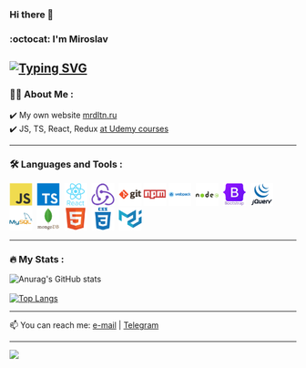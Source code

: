 ### Hi there 👋

### :octocat: I'm Miroslav
[![Typing SVG](https://readme-typing-svg.herokuapp.com?font=Fira+Code&weight=500&size=18&pause=1500&width=435&lines=frontend-developer)](https://git.io/typing-svg)
---

### :man_technologist: About Me :

:heavy_check_mark: My own website <a target="_blank" href="https://mrdltn.ru/">mrdltn.ru</a></br>
:heavy_check_mark: JS, TS, React, Redux <a target="_blank" href="https://www.udemy.com/user/mikhail-nepomniashchii/">at Udemy courses</a></br>

---

### :hammer_and_wrench: Languages and Tools :

<div>
  <img src="https://github.com/devicons/devicon/blob/master/icons/javascript/javascript-original.svg" title="JavaScript" alt="JavaScript" width="40" height="40"/>&nbsp;
  <img src="https://github.com/devicons/devicon/blob/master/icons/typescript/typescript-original.svg" title="TypeScript" alt="TypeScript" width="40" height="40"/>&nbsp;
  <img src="https://github.com/devicons/devicon/blob/master/icons/react/react-original-wordmark.svg" title="React" alt="React" width="40" height="40"/>&nbsp;
  <img src="https://github.com/devicons/devicon/blob/master/icons/redux/redux-original.svg" title="Redux" alt="Redux " width="40" height="40"/>&nbsp;
  <img src="https://github.com/devicons/devicon/blob/master/icons/git/git-original-wordmark.svg" title="Git" \*\*alt="Git" width="40" height="40"/>
  <img src="https://github.com/devicons/devicon/blob/master/icons/npm/npm-original-wordmark.svg" title="NPM" \*\*alt="NPM" width="40" height="40"/>
  <img src="https://github.com/devicons/devicon/blob/master/icons/webpack/webpack-original-wordmark.svg" title="Webpack"  alt="Webpack" width="40" height="40"/>&nbsp;
  <img src="https://github.com/devicons/devicon/blob/master/icons/nodejs/nodejs-original-wordmark.svg" title="NodeJS" alt="NodeJS" width="40" height="40"/>&nbsp;
  <img src="https://github.com/devicons/devicon/blob/master/icons/bootstrap/bootstrap-original-wordmark.svg" title="Bootstrap"  alt="Bootstrap" width="40" height="40"/>&nbsp;
  <img src="https://github.com/devicons/devicon/blob/master/icons/jquery/jquery-original-wordmark.svg" title="Jquery"  alt="Jquery" width="40" height="40"/>&nbsp;
  <img src="https://github.com/devicons/devicon/blob/master/icons/mysql/mysql-original-wordmark.svg" title="MySQL"  alt="MySQL" width="40" height="40"/>&nbsp;
  <img src="https://github.com/devicons/devicon/blob/master/icons/mongodb/mongodb-original-wordmark.svg" title="Mongodb"  alt="Mongodb" width="40" height="40"/>&nbsp;
  <img src="https://github.com/devicons/devicon/blob/master/icons/html5/html5-original.svg" title="HTML5" alt="HTML" width="40" height="40"/>&nbsp;
  <img src="https://github.com/devicons/devicon/blob/master/icons/css3/css3-plain-wordmark.svg"  title="CSS3" alt="CSS" width="40" height="40"/>&nbsp;
  <img src="https://github.com/devicons/devicon/blob/master/icons/materialui/materialui-original.svg" title="Material UI" alt="Material UI" width="40" height="40"/>&nbsp;
</div>

---

### :fire: My Stats :

![Anurag's GitHub stats](https://github-readme-stats.vercel.app/api?username=mrdltn&show_icons=true&theme=radical) </br></br>
[![Top Langs](https://github-readme-stats.vercel.app/api/top-langs/?username=mrdltn&layout=compact&theme=radical)](https://github.com/mrdltn/github-readme-stats)

---

📫 You can reach me: <a href="mailto:mrdltn@hotmail.com">e-mail</a> | <a href="https://t.me/mirdltn" rel="nofollow">Telegram</a>

---

![](https://komarev.com/ghpvc/?username=mrdltn&color=blue&style=for-the-badge)
